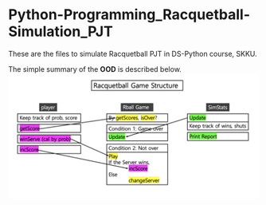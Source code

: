 # Python-Programming_Racquetball-Simulation_PJT
These are the files to simulate Racquetball PJT in DS-Python course, SKKU. 

The simple summary of the **OOD** is described below.
![OOD Summary](https://github.com/sieun-Bae/Python-Programming_Racquetball-Simulation_PJT/blob/master/Structure%20of%20RacquetBall%20Simulation.png)
